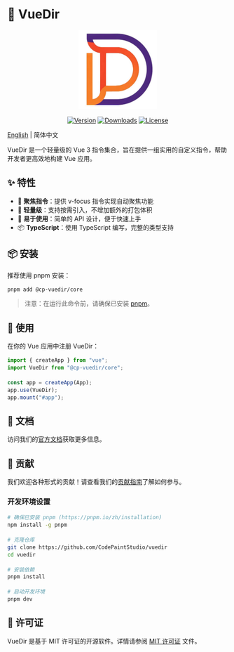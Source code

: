 # 📡 VueDir

<p align="center">
  <img width="180" src="./docs/public/logo.jpg" alt="VueDir logo">
</p>

<p align="center">
  <a href="https://www.npmjs.com/package/@cp-vuedir/core"><img src="https://img.shields.io/npm/v/@cp-vuedir/core.svg" alt="Version"></a>
  <a href="https://www.npmjs.com/package/@cp-vuedir/core"><img src="https://img.shields.io/npm/dm/@cp-vuedir/core.svg" alt="Downloads"></a>
  <a href="https://github.com/CodePaintStudio/vuedir/blob/main/LICENSE"><img src="https://img.shields.io/npm/l/@cp-vuedir/core.svg" alt="License"></a>
</p>

[English](./README.md) | 简体中文

VueDir 是一个轻量级的 Vue 3 指令集合，旨在提供一组实用的自定义指令，帮助开发者更高效地构建 Vue 应用。

## ✨ 特性

- 🎯 **聚焦指令**：提供 v-focus 指令实现自动聚焦功能
- 🎨 **轻量级**：支持按需引入，不增加额外的打包体积
- 🔧 **易于使用**：简单的 API 设计，便于快速上手
- 📦 **TypeScript**：使用 TypeScript 编写，完整的类型支持

## 📦 安装

推荐使用 pnpm 安装：

```bash
pnpm add @cp-vuedir/core
```

> 注意：在运行此命令前，请确保已安装 [pnpm](https://pnpm.io/zh/installation)。

## 🚀 使用

在你的 Vue 应用中注册 VueDir：

```ts
import { createApp } from "vue";
import VueDir from "@cp-vuedir/core";

const app = createApp(App);
app.use(VueDir);
app.mount("#app");
```

## 📖 文档

访问我们的[官方文档](https://vuedir.feashow.cn/)获取更多信息。

## 🤝 贡献

我们欢迎各种形式的贡献！请查看我们的[贡献指南](./CONTRIBUTING.md)了解如何参与。

### 开发环境设置

```bash
# 确保已安装 pnpm (https://pnpm.io/zh/installation)
npm install -g pnpm

# 克隆仓库
git clone https://github.com/CodePaintStudio/vuedir
cd vuedir

# 安装依赖
pnpm install

# 启动开发环境
pnpm dev
```

## 📄 许可证

VueDir 是基于 MIT 许可证的开源软件。详情请参阅 [MIT 许可证](https://github.com/CodePaintStudio/codepaint/blob/main/LICENSE) 文件。
